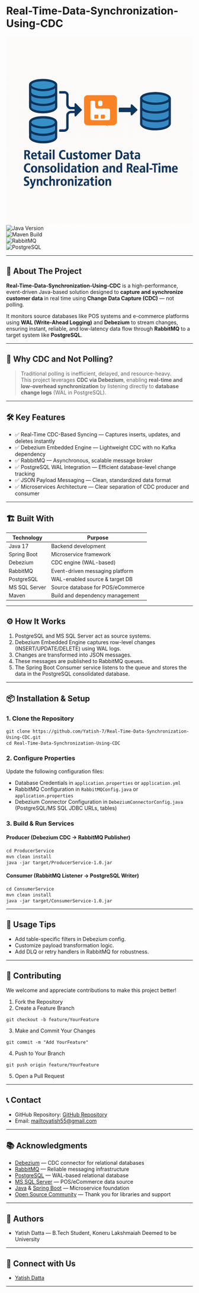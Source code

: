 
# Real-Time-Data-Synchronization-Using-CDC
![Logo](Logo.png)  
![Java Version](https://img.shields.io/badge/Java-17+-blue.svg)  
![Maven Build](https://img.shields.io/badge/Build-Maven-success.svg)  
![RabbitMQ](https://img.shields.io/badge/RabbitMQ-3.x-orange.svg)  
![PostgreSQL](https://img.shields.io/badge/PostgreSQL-17+-blue.svg)  

---

## 🚀 About The Project

**Real-Time-Data-Synchronization-Using-CDC** is a high-performance, event-driven Java-based solution designed to **capture and synchronize customer data** in real time using **Change Data Capture (CDC)** — not polling.

It monitors source databases like POS systems and e-commerce platforms using **WAL (Write-Ahead Logging)** and **Debezium** to stream changes, ensuring instant, reliable, and low-latency data flow through **RabbitMQ** to a target system like **PostgreSQL**.

---

## 🧠 Why CDC and Not Polling?

> Traditional polling is inefficient, delayed, and resource-heavy.  
> This project leverages **CDC via Debezium**, enabling **real-time and low-overhead synchronization** by listening directly to **database change logs** (WAL in PostgreSQL).

---

## 🛠️ Key Features

- ✅ Real-Time CDC-Based Syncing — Captures inserts, updates, and deletes instantly  
- ✅ Debezium Embedded Engine — Lightweight CDC with no Kafka dependency  
- ✅ RabbitMQ — Asynchronous, scalable message broker  
- ✅ PostgreSQL WAL Integration — Efficient database-level change tracking  
- ✅ JSON Payload Messaging — Clean, standardized data format  
- ✅ Microservices Architecture — Clear separation of CDC producer and consumer

---

## 🏗️ Built With

| Technology        | Purpose                                      |
|------------------|----------------------------------------------|
| Java 17           | Backend development                          |
| Spring Boot       | Microservice framework                       |
| Debezium          | CDC engine (WAL-based)                       |
| RabbitMQ          | Event-driven messaging platform              |
| PostgreSQL        | WAL-enabled source & target DB               |
| MS SQL Server     | Source database for POS/eCommerce            |
| Maven             | Build and dependency management              |

---

## ⚙️ How It Works

1. PostgreSQL and MS SQL Server act as source systems.
2. Debezium Embedded Engine captures row-level changes (INSERT/UPDATE/DELETE) using WAL logs.
3. Changes are transformed into JSON messages.
4. These messages are published to RabbitMQ queues.
5. The Spring Boot Consumer service listens to the queue and stores the data in the PostgreSQL consolidated database.

---

## 📦 Installation & Setup

### 1. Clone the Repository
```
git clone https://github.com/Yatish-7/Real-Time-Data-Synchronization-Using-CDC.git
cd Real-Time-Data-Synchronization-Using-CDC
```

### 2. Configure Properties

Update the following configuration files:

- Database Credentials in `application.properties` or `application.yml`
- RabbitMQ Configuration in `RabbitMQConfig.java` or `application.properties`
- Debezium Connector Configuration in `DebeziumConnectorConfig.java` (PostgreSQL/MS SQL JDBC URLs, tables)

### 3. Build & Run Services

#### Producer (Debezium CDC → RabbitMQ Publisher)
```
cd ProducerService
mvn clean install
java -jar target/ProducerService-1.0.jar
```

#### Consumer (RabbitMQ Listener → PostgreSQL Writer)
```
cd ConsumerService
mvn clean install
java -jar target/ConsumerService-1.0.jar
```

---

## 🧪 Usage Tips

- Add table-specific filters in Debezium config.
- Customize payload transformation logic.
- Add DLQ or retry handlers in RabbitMQ for robustness.

---

## 🤝 Contributing

We welcome and appreciate contributions to make this project better!

1. Fork the Repository  
2. Create a Feature Branch  
```
git checkout -b feature/YourFeature
```
3. Make and Commit Your Changes  
```
git commit -m "Add YourFeature"
```
4. Push to Your Branch  
```
git push origin feature/YourFeature
```
5. Open a Pull Request

---

## 📞 Contact

- GitHub Repository: [GitHub Repository](https://github.com/Yatish-7/Real-Time-Data-Synchronization-Using-CDC)
- Email: mailtoyatish55@gmail.com

---


## 📚 Acknowledgments

- [Debezium](https://debezium.io/) — CDC connector for relational databases  
- [RabbitMQ](https://www.rabbitmq.com/) — Reliable messaging infrastructure  
- [PostgreSQL](https://www.postgresql.org/) — WAL-based relational database  
- [MS SQL Server](https://www.microsoft.com/en-us/sql-server) — POS/eCommerce data source  
- [Java](https://www.java.com/) & [Spring Boot](https://spring.io/projects/spring-boot) — Microservice foundation  
- [Open Source Community](https://opensource.org/) — Thank you for libraries and support

---

## 👥 Authors

- Yatish Datta — B.Tech Student, Koneru Lakshmaiah Deemed to be University  

---

## 🔗 Connect with Us

- [Yatish Datta](https://www.linkedin.com/in/yatishdatta/)

---
